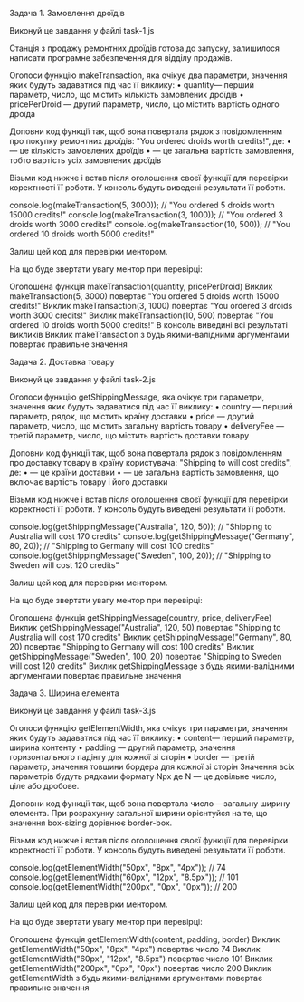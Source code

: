 Задача 1. Замовлення дроїдів

Виконуй це завдання у файлі task-1.js

Станція з продажу ремонтних дроїдів готова до запуску, залишилося написати програмне забезпечення для відділу продажів.

Оголоси функцію makeTransaction, яка очікує два параметри, значення яких будуть задаватися під час її виклику: • quantity— перший параметр, число, що містить кількість замовлених дроїдів • pricePerDroid — другий параметр, число, що містить вартість одного дроїда

Доповни код функції так, щоб вона повертала рядок з повідомленням про покупку ремонтних дроїдів: "You ordered <quantity> droids worth <totalPrice> credits!", де: • <quantity> — це кількість замовлених дроїдів • <totalPrice> — це загальна вартість замовлення, тобто вартість усіх замовлених дроїдів

Візьми код нижче і встав після оголошення своєї функції для перевірки коректності її роботи. У консоль будуть виведені результати її роботи.


console.log(makeTransaction(5, 3000)); // "You ordered 5 droids worth 15000 credits!"
console.log(makeTransaction(3, 1000)); // "You ordered 3 droids worth 3000 credits!"
console.log(makeTransaction(10, 500)); // "You ordered 10 droids worth 5000 credits!"

Залиш цей код для перевірки ментором.

На що буде звертати увагу ментор при перевірці:

Оголошена функція makeTransaction(quantity, pricePerDroid)
Виклик makeTransaction(5, 3000) повертає "You ordered 5 droids worth 15000 credits!"
Виклик makeTransaction(3, 1000) повертає "You ordered 3 droids worth 3000 credits!"
Виклик makeTransaction(10, 500) повертає "You ordered 10 droids worth 5000 credits!"
В консоль виведині всі результаті викликів
Виклик makeTransaction з будь якими-валідними аргументами повертає правильне значення




Задача 2. Доставка товару

Виконуй це завдання у файлі task-2.js

Оголоси функцію getShippingMessage, яка очікує три параметри, значення яких будуть задаватися під час її виклику: • country — перший параметр, рядок, що містить країну доставки • price — другий параметр, число, що містить загальну вартість товару • deliveryFee — третій параметр, число, що містить вартість доставки товару

Доповни код функції так, щоб вона повертала рядок з повідомленням про доставку товару в країну користувача: "Shipping to <country> will cost <totalPrice> credits", де: • <country> — це країни доставки • <totalPrice> — це загальна вартість замовлення, що включає вартість товару і його доставки

Візьми код нижче і встав після оголошення своєї функції для перевірки коректності її роботи. У консоль будуть виведені результати її роботи.


console.log(getShippingMessage("Australia", 120, 50)); // "Shipping to Australia will cost 170 credits"
console.log(getShippingMessage("Germany", 80, 20)); // "Shipping to Germany will cost 100 credits"
console.log(getShippingMessage("Sweden", 100, 20)); // "Shipping to Sweden will cost 120 credits"

Залиш цей код для перевірки ментором.


На що буде звертати увагу ментор при перевірці:

Оголошена функція getShippingMessage(country, price, deliveryFee)
Виклик getShippingMessage("Australia", 120, 50) повертає "Shipping to Australia will cost 170 credits"
Виклик getShippingMessage("Germany", 80, 20) повертає "Shipping to Germany will cost 100 credits"
Виклик getShippingMessage("Sweden", 100, 20) повертає "Shipping to Sweden will cost 120 credits"
Виклик getShippingMessage з будь якими-валідними аргументами повертає правильне значення




Задача 3. Ширина елемента

Виконуй це завдання у файлі task-3.js

Оголоси функцію getElementWidth, яка очікує три параметри, значення яких будуть задаватися під час її виклику: • content— перший параметр, ширина контенту • padding — другий параметр, значення горизонтального падінгу для кожної зі сторін • border — третій параметр, значення товщини бордера для кожної зі сторін Значення всіх параметрів будуть рядками формату Npx де N — це довільне число, ціле або дробове.

Доповни код функції так, щоб вона повертала число —загальну ширину елемента. При розрахунку загальної ширини орієнтуйся на те, що значення box-sizing дорівнює border-box.

Візьми код нижче і встав після оголошення своєї функції для перевірки коректності її роботи. У консоль будуть виведені результати її роботи.

console.log(getElementWidth("50px", "8px", "4px")); // 74
console.log(getElementWidth("60px", "12px", "8.5px")); // 101
console.log(getElementWidth("200px", "0px", "0px")); // 200

Залиш цей код для перевірки ментором.

На що буде звертати увагу ментор при перевірці:

Оголошена функція getElementWidth(content, padding, border)
Виклик getElementWidth("50px", "8px", "4px") повертає число 74
Виклик getElementWidth("60px", "12px", "8.5px") повертає число 101
Виклик getElementWidth("200px", "0px", "0px") повертає число 200
Виклик getElementWidth з будь якими-валідними аргументами повертає правильне значення
